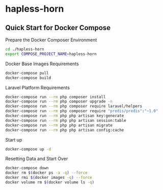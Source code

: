 # hapless-horn

## Quick Start for Docker Compose

Prepare the Docker Composer Environment

```bash
cd ./hapless-horn
export COMPOSE_PROJECT_NAME=hapless-horn
```

Docker Base Images Requirements

```bash
docker-compose pull
docker-compose build
```

Laravel Platform Requirements

```bash
docker-compose run --rm php composer install
docker-compose run --rm php composer upgrade -n
docker-compose run --rm php composer require laravel/helpers
docker-compose run --rm php composer require "predis/predis":"~1.0"
docker-compose run --rm php php artisan key:generate
docker-compose run --rm php php artisan session:table
docker-compose run --rm php php artisan migrate
docker-compose run --rm php php artisan config:cache
```

Start up

```bash
docker-compose up -d
```

Resetting Data and Start Over

```bash
docker-compose down
docker rm $(docker ps -a -q) --force
docker rmi $(docker images -q) --force
docker volume rm $(docker volume ls -q)
```
